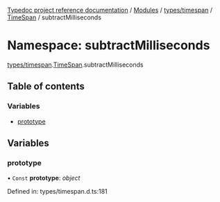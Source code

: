 [Typedoc project reference documentation](../README.md) / [Modules](../modules.md) / [types/timespan](types_timespan.md) / [TimeSpan](types_timespan.timespan.md) / subtractMilliseconds

# Namespace: subtractMilliseconds

[types/timespan](types_timespan.md).[TimeSpan](types_timespan.timespan.md).subtractMilliseconds

## Table of contents

### Variables

- [prototype](types_timespan.timespan.subtractmilliseconds.md#prototype)

## Variables

### prototype

• `Const` **prototype**: *object*

Defined in: types/timespan.d.ts:181
